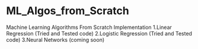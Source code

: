 # ML_Algos_from_Scratch
Machine Learning Algorithms From Scratch Implementation
1.Linear Regression (Tried and Tested code)
2.Logistic Regression (Tried and Tested code)
3.Neural Networks (coming soon)

